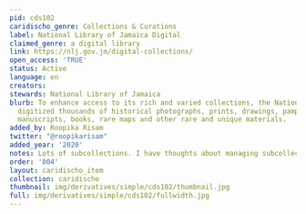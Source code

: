 ```yaml
---
pid: cds102
caridischo_genre: Collections & Curations
label: National Library of Jamaica Digital
claimed_genre: a digital library
link: https://nlj.gov.jm/digital-collections/
open_access: 'TRUE'
status: Active
language: en
creators:
stewards: National Library of Jamaica
blurb: To enhance access to its rich and varied collections, the National NLJ has
  digitized thousands of historical photographs, prints, drawings, pamphlets, programmes,
  manuscripts, books, rare maps and other rare and unique materials.
added_by: Roopika Risam
twitter: "@roopikarisam"
added_year: '2020'
notes: Lots of subcollections. I have thoughts about managing subcollections
order: '004'
layout: caridischo_item
collection: caridischo
thumbnail: img/derivatives/simple/cds102/thumbnail.jpg
full: img/derivatives/simple/cds102/fullwidth.jpg
---
```

